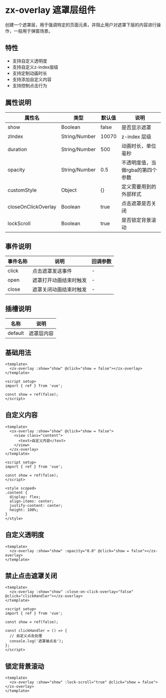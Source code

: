 # zx-overlay 遮罩层组件

创建一个遮罩层，用于强调特定的页面元素，并阻止用户对遮罩下层的内容进行操作，一般用于弹窗场景。

## 特性

- 支持自定义透明度
- 支持自定义z-index层级
- 支持定制动画时长
- 支持添加自定义内容
- 支持控制点击行为

## 属性说明

| 属性名 | 类型 | 默认值 | 说明 |
| --- | --- | --- | --- |
| show | Boolean | false | 是否显示遮罩 |
| zIndex | String/Number | 10070 | z-index 层级 |
| duration | String/Number | 500 | 动画时长，单位毫秒 |
| opacity | String/Number | 0.5 | 不透明度值，当做rgba的第四个参数 |
| customStyle | Object | {} | 定义需要用到的外部样式 |
| closeOnClickOverlay | Boolean | true | 点击遮罩是否关闭 |
| lockScroll | Boolean | true | 是否锁定背景滚动 |

## 事件说明

| 事件名称 | 说明 | 回调参数 |
| --- | --- | --- |
| click | 点击遮罩发送事件 | - |
| open | 遮罩打开动画结束时触发 | - |
| close | 遮罩关闭动画结束时触发 | - |

## 插槽说明

| 名称 | 说明 |
| --- | --- |
| default | 遮罩层内容 |

## 基础用法

```vue
<template>
  <zx-overlay :show="show" @click="show = false"></zx-overlay>
</template>

<script setup>
import { ref } from 'vue';

const show = ref(false);
</script>
```

## 自定义内容

```vue
<template>
  <zx-overlay :show="show" @click="show = false">
    <view class="content">
      <text>自定义内容</text>
    </view>
  </zx-overlay>
</template>

<script setup>
import { ref } from 'vue';

const show = ref(false);
</script>

<style scoped>
.content {
  display: flex;
  align-items: center;
  justify-content: center;
  height: 100%;
}
</style>
```

## 自定义透明度

```vue
<template>
  <zx-overlay :show="show" :opacity="0.8" @click="show = false"></zx-overlay>
</template>
```

## 禁止点击遮罩关闭

```vue
<template>
  <zx-overlay :show="show" :close-on-click-overlay="false" @click="clickHandler"></zx-overlay>
</template>

<script setup>
import { ref } from 'vue';

const show = ref(false);

const clickHandler = () => {
  // 自定义点击处理
  console.log('遮罩被点击');
};
</script>
```

## 锁定背景滚动

```vue
<template>
  <zx-overlay :show="show" :lock-scroll="true" @click="show = false"></zx-overlay>
</template>
```
